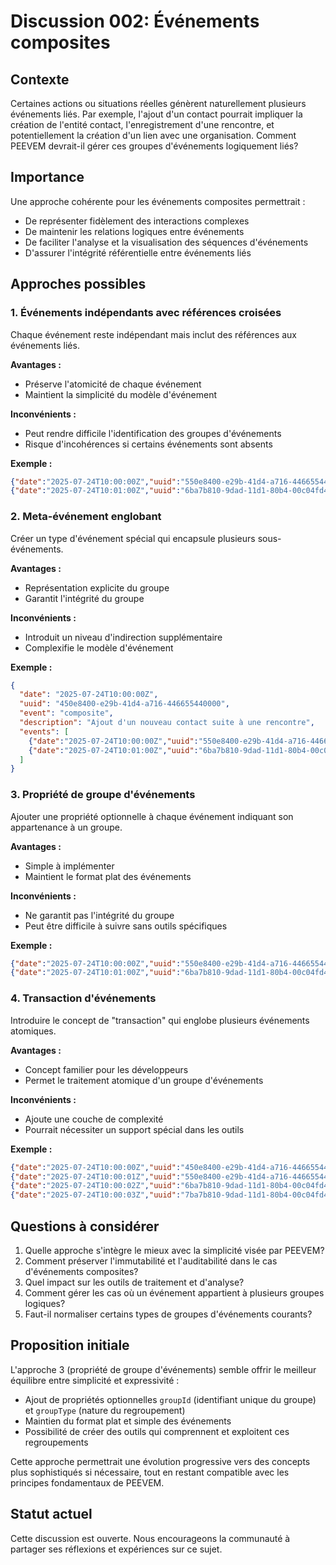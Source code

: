 # Discussion 002: Événements composites

## Contexte

Certaines actions ou situations réelles génèrent naturellement plusieurs événements liés. Par exemple, l'ajout d'un contact pourrait impliquer la création de l'entité contact, l'enregistrement d'une rencontre, et potentiellement la création d'un lien avec une organisation. Comment PEEVEM devrait-il gérer ces groupes d'événements logiquement liés?

## Importance

Une approche cohérente pour les événements composites permettrait :

- De représenter fidèlement des interactions complexes
- De maintenir les relations logiques entre événements
- De faciliter l'analyse et la visualisation des séquences d'événements
- D'assurer l'intégrité référentielle entre événements liés

## Approches possibles

### 1. Événements indépendants avec références croisées

Chaque événement reste indépendant mais inclut des références aux événements liés.

**Avantages :**
- Préserve l'atomicité de chaque événement
- Maintient la simplicité du modèle d'événement

**Inconvénients :**
- Peut rendre difficile l'identification des groupes d'événements
- Risque d'incohérences si certains événements sont absents

**Exemple :**

```json
{"date":"2025-07-24T10:00:00Z","uuid":"550e8400-e29b-41d4-a716-446655440000","event":"contact.created","name":"Alice Dupont","relatedEvents":["6ba7b810-9dad-11d1-80b4-00c04fd430c8"]}
{"date":"2025-07-24T10:01:00Z","uuid":"6ba7b810-9dad-11d1-80b4-00c04fd430c8","event":"person.met","person":"550e8400-e29b-41d4-a716-446655440000","location":"Café du Centre","relatedEvents":["550e8400-e29b-41d4-a716-446655440000"]}
```

### 2. Meta-événement englobant

Créer un type d'événement spécial qui encapsule plusieurs sous-événements.

**Avantages :**
- Représentation explicite du groupe
- Garantit l'intégrité du groupe

**Inconvénients :**
- Introduit un niveau d'indirection supplémentaire
- Complexifie le modèle d'événement

**Exemple :**

```json
{
  "date": "2025-07-24T10:00:00Z",
  "uuid": "450e8400-e29b-41d4-a716-446655440000",
  "event": "composite",
  "description": "Ajout d'un nouveau contact suite à une rencontre",
  "events": [
    {"date":"2025-07-24T10:00:00Z","uuid":"550e8400-e29b-41d4-a716-446655440000","event":"contact.created","name":"Alice Dupont"},
    {"date":"2025-07-24T10:01:00Z","uuid":"6ba7b810-9dad-11d1-80b4-00c04fd430c8","event":"person.met","person":"Alice Dupont","location":"Café du Centre"}
  ]
}
```

### 3. Propriété de groupe d'événements

Ajouter une propriété optionnelle à chaque événement indiquant son appartenance à un groupe.

**Avantages :**
- Simple à implémenter
- Maintient le format plat des événements

**Inconvénients :**
- Ne garantit pas l'intégrité du groupe
- Peut être difficile à suivre sans outils spécifiques

**Exemple :**

```json
{"date":"2025-07-24T10:00:00Z","uuid":"550e8400-e29b-41d4-a716-446655440000","event":"contact.created","name":"Alice Dupont","groupId":"g-123456","groupType":"contact-addition"}
{"date":"2025-07-24T10:01:00Z","uuid":"6ba7b810-9dad-11d1-80b4-00c04fd430c8","event":"person.met","person":"Alice Dupont","location":"Café du Centre","groupId":"g-123456","groupType":"contact-addition"}
```

### 4. Transaction d'événements

Introduire le concept de "transaction" qui englobe plusieurs événements atomiques.

**Avantages :**
- Concept familier pour les développeurs
- Permet le traitement atomique d'un groupe d'événements

**Inconvénients :**
- Ajoute une couche de complexité
- Pourrait nécessiter un support spécial dans les outils

**Exemple :**

```json
{"date":"2025-07-24T10:00:00Z","uuid":"450e8400-e29b-41d4-a716-446655440000","event":"transaction.begin","description":"Ajout d'un nouveau contact suite à une rencontre","transactionId":"t-123456"}
{"date":"2025-07-24T10:00:01Z","uuid":"550e8400-e29b-41d4-a716-446655440000","event":"contact.created","name":"Alice Dupont","transactionId":"t-123456"}
{"date":"2025-07-24T10:00:02Z","uuid":"6ba7b810-9dad-11d1-80b4-00c04fd430c8","event":"person.met","person":"Alice Dupont","location":"Café du Centre","transactionId":"t-123456"}
{"date":"2025-07-24T10:00:03Z","uuid":"7ba7b810-9dad-11d1-80b4-00c04fd430c8","event":"transaction.commit","transactionId":"t-123456"}
```

## Questions à considérer

1. Quelle approche s'intègre le mieux avec la simplicité visée par PEEVEM?
2. Comment préserver l'immutabilité et l'auditabilité dans le cas d'événements composites?
3. Quel impact sur les outils de traitement et d'analyse?
4. Comment gérer les cas où un événement appartient à plusieurs groupes logiques?
5. Faut-il normaliser certains types de groupes d'événements courants?

## Proposition initiale

L'approche 3 (propriété de groupe d'événements) semble offrir le meilleur équilibre entre simplicité et expressivité :

- Ajout de propriétés optionnelles `groupId` (identifiant unique du groupe) et `groupType` (nature du regroupement)
- Maintien du format plat et simple des événements
- Possibilité de créer des outils qui comprennent et exploitent ces regroupements

Cette approche permettrait une évolution progressive vers des concepts plus sophistiqués si nécessaire, tout en restant compatible avec les principes fondamentaux de PEEVEM.

## Statut actuel

Cette discussion est ouverte. Nous encourageons la communauté à partager ses réflexions et expériences sur ce sujet.
